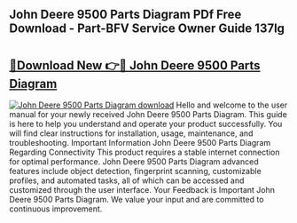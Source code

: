 ## John Deere 9500 Parts Diagram PDf Free Download - Part-BFV Service Owner Guide 137lg

# <h2><a href="http://dfphszo.blite.top/?on=John+Deere+9500+Parts+Diagram">🔗Download New 👉🔴 John Deere 9500 Parts Diagram</a></h2>

[![John Deere 9500 Parts Diagram download](https://i.imgur.com/lujVjoI.png)](http://dfphszo.blite.top/?on=John+Deere+9500+Parts+Diagram)
Hello and welcome to the user manual for your newly received John Deere 9500 Parts Diagram. This guide is here to help you understand and operate your product successfully. You will find clear instructions for installation, usage, maintenance, and troubleshooting. Important Information John Deere 9500 Parts Diagram Regarding Connectivity This product requires a stable internet connection for optimal performance. John Deere 9500 Parts Diagram advanced features include object detection, fingerprint scanning, customizable profiles, and automated tasks, all of which can be accessed and customized through the user interface. Your Feedback is Important John Deere 9500 Parts Diagram. We value your input and are committed to continuous improvement.
